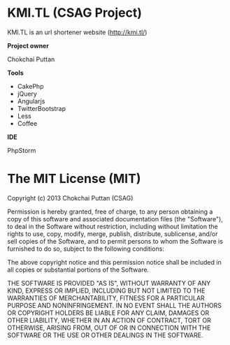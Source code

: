 KMI.TL (CSAG Project)
=====================

KMI.TL is an url shortener website (http://kmi.tl/)

**Project owner**

Chokchai Puttan

**Tools**

- CakePhp
- jQuery
- Angularjs
- TwitterBootstrap
- Less
- Coffee

**IDE**

PhpStorm

The MIT License (MIT)
=====================

Copyright (c) 2013 Chokchai Puttan (CSAG)

Permission is hereby granted, free of charge, to any person obtaining a copy
of this software and associated documentation files (the "Software"), to deal
in the Software without restriction, including without limitation the rights
to use, copy, modify, merge, publish, distribute, sublicense, and/or sell
copies of the Software, and to permit persons to whom the Software is
furnished to do so, subject to the following conditions:

The above copyright notice and this permission notice shall be included in
all copies or substantial portions of the Software.

THE SOFTWARE IS PROVIDED "AS IS", WITHOUT WARRANTY OF ANY KIND, EXPRESS OR
IMPLIED, INCLUDING BUT NOT LIMITED TO THE WARRANTIES OF MERCHANTABILITY,
FITNESS FOR A PARTICULAR PURPOSE AND NONINFRINGEMENT. IN NO EVENT SHALL THE
AUTHORS OR COPYRIGHT HOLDERS BE LIABLE FOR ANY CLAIM, DAMAGES OR OTHER
LIABILITY, WHETHER IN AN ACTION OF CONTRACT, TORT OR OTHERWISE, ARISING FROM,
OUT OF OR IN CONNECTION WITH THE SOFTWARE OR THE USE OR OTHER DEALINGS IN
THE SOFTWARE.
